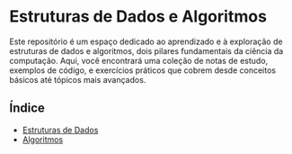 # Estruturas de Dados e Algoritmos
Este repositório é um espaço dedicado ao aprendizado e à exploração de estruturas de dados e algoritmos, dois pilares fundamentais da ciência da computação. Aqui, você encontrará uma coleção de notas de estudo, exemplos de código, e exercícios práticos que cobrem desde conceitos básicos até tópicos mais avançados.

## Índice
 
- [Estruturas de Dados](/estruturas_de_dados/)
- [Algoritmos](/algoritmos/)

